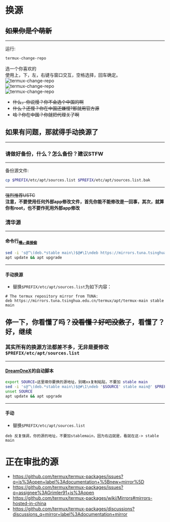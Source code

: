 # 换源
## ~~如果你是个萌新~~
---
运行:
```bash
termux-change-repo
```
选一个你喜欢的<br />
使用上，下，左，右键与窗口交互，空格选择，回车确定。
![termux-change-repo](https://alpha-q3.sourcegcdn.com/2022/05/07/8s7RUi5C.png)  
![termux-change-repo](https://alpha-q3.sourcegcdn.com/2022/05/07/zcxBPwhZ.png)  
![termux-change-repo](https://alpha-q3.sourcegcdn.com/2022/05/07/jwrHOpz4.png)  
* ~~什么，你说慢？你不会选个中国的啊~~<br />
* ~~什么？还慢？你在中国还嫌慢?那就用官方源~~<br />
* ~~啥？你在中国？你就把代理关了啊~~<br />
## 如果有问题，那就得手动换源了
---
### **请做好备份，什么？怎么备份？建议STFW**
-----
备份源文件:
```bash
cp $PREFIX/etc/apt/sources.list $PREFIX/etc/apt/sources.list.bak
```
-----
~~强烈推荐USTC~~<br />
**注意，不要使用任何外部app修改文件，首先你能不能修改是一回事，其次，就算你有root，也不要作死用外部app修改**
### 清华源
-----
#### 命令行<sub>~~[嗯，直接偷](https://mirrors.tuna.tsinghua.edu.cn/help/termux/)~~</sub>
```bash
sed -i 's@^\(deb.*stable main\)$@#\1\ndeb https://mirrors.tuna.tsinghua.edu.cn/termux/apt/termux-main stable main@' $PREFIX/etc/apt/sources.list
apt update && apt upgrade
```
-----
#### 手动换源
* 替换`$PREFIX/etc/apt/sources.list`为如下内容：
```
# The termux repository mirror from TUNA:
deb https://mirrors.tuna.tsinghua.edu.cn/termux/apt/termux-main stable main
```
## 停一下，你看懂了吗？~~没看懂？好吧没救了~~，看懂了？好，继续
### 其实所有的换源方法都差不多，无非是要修改`$PREFIX/etc/apt/sources.list`
-----
#### [DreamOneX](https://github.com/dreamonex)的自动脚本
```bash
export SOURCE=这里填你要换的源地址，别瞎xx复制粘贴，不要加 stable main
sed -i 's@^\(deb.*stable main\)$@#\1\ndeb '$SOURCE' stable main@' $PREFIX/etc/apt/sources.list
unset SOURCE
apt update && apt upgrade
```
-----
#### 手动
* 替换`$PREFIX/etc/apt/sources.list`
```
deb 反复强调，你的源的地址，不要加stablemain，因为右边就是，看就在这-> stable main
```
# 正在审批的源
* https://github.com/termux/termux-packages/issues?q=is%3Aopen+label%3Adocumentation+%5Bnew+mirror%5D
* https://github.com/termux/termux-packages/issues?q=assignee%3AGrimler91+is%3Aopen
* https://github.com/termux/termux-packages/wiki/Mirrors#mirrors-hosted-in-china
* https://github.com/termux/termux-packages/discussions?discussions_q=mirror+label%3Adocumentation+mirror

